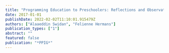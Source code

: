 ```yaml
---
title: "Programming Education to Preschoolers: Reflections and Observations from a Field Study."
date: 2017-01-01
publishDate: 2022-02-02T11:10:01.915479Z
authors: ["Alaaeddin Swidan", "Felienne Hermans"]
publication_types: ["1"]
abstract: ""
featured: false
publication: "*PPIG*"
---
```


